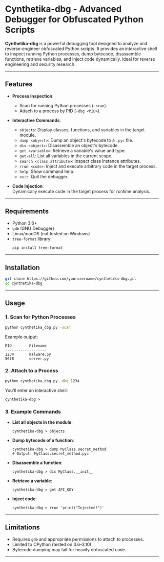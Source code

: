 # Cynthetika-dbg - Advanced Debugger for Obfuscated Python Scripts

**Cynthetika-dbg** is a powerful debugging tool designed to analyze and reverse-engineer obfuscated Python scripts. It provides an interactive shell to inspect running Python processes, dump bytecode, disassemble functions, retrieve variables, and inject code dynamically. Ideal for reverse engineering and security research.

---

## Features

- **Process Inspection**:  
  - Scan for running Python processes (`-scan`).  
  - Attach to a process by PID (`-dbg <PID>`).  

- **Interactive Commands**:  
  - `objects`: Display classes, functions, and variables in the target module.  
  - `dump <object>`: Dump an object's bytecode to a `.pyc` file.  
  - `dis <object>`: Disassemble an object's bytecode.  
  - `get <variable>`: Retrieve a variable's value and type.  
  - `get-all`: List all variables in the current scope.  
  - `search <class.attribute>`: Inspect class instance attributes.  
  - `rrun <code>`: Inject and execute arbitrary code in the target process.  
  - `help`: Show command help.  
  - `exit`: Quit the debugger.  

- **Code Injection**:  
  Dynamically execute code in the target process for runtime analysis.

---

## Requirements

- Python 3.6+
- `gdb` (GNU Debugger)
- Linux/macOS (not tested on Windows)
- `tree-format` library:  
  ```bash
  pip install tree-format
  ```

---

## Installation

```bash
git clone https://github.com/yourusername/cynthetika-dbg.git
cd cynthetika-dbg
```

---

## Usage

### 1. Scan for Python Processes
```bash
python cynthetika_dbg.py -scan
```
Example output:
```
PID        Filename
-------------------
1234       malware.py
5678       server.py
```

### 2. Attach to a Process
```bash
python cynthetika_dbg.py -dbg 1234
```
You’ll enter an interactive shell:
```
cynthetika-dbg > 
```

### 3. Example Commands

- **List all objects in the module**:
  ```
  cynthetika-dbg > objects
  ```

- **Dump bytecode of a function**:
  ```
  cynthetika-dbg > dump MyClass.secret_method
  # Output: MyClass.secret_method.pyc
  ```

- **Disassemble a function**:
  ```
  cynthetika-dbg > dis MyClass.__init__
  ```

- **Retrieve a variable**:
  ```
  cynthetika-dbg > get API_KEY
  ```

- **Inject code**:
  ```
  cynthetika-dbg > rrun 'print("Injected!")'
  ```

---

## Limitations

- Requires `gdb` and appropriate permissions to attach to processes.  
- Limited to CPython (tested on 3.6–3.10).  
- Bytecode dumping may fail for heavily obfuscated code.  

---
